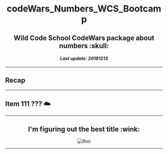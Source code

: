 <h1 align="center">codeWars_Numbers_WCS_Bootcamp</h1>
<h2 align="center">Wild Code School CodeWars package about numbers :skull:</h2>
<h4 align="center"><i>Last update: 20181213</i></h4>

***

## Recap

***

## Item 111 ??? :cloud:

***

<h2 align="center">I'm figuring out the best title :wink:</h2>
<p align="center"><img src="https://media.giphy.com/media/TNk5NDanFOmv6/giphy.gif" alt="Boo"/></p>
  
***
